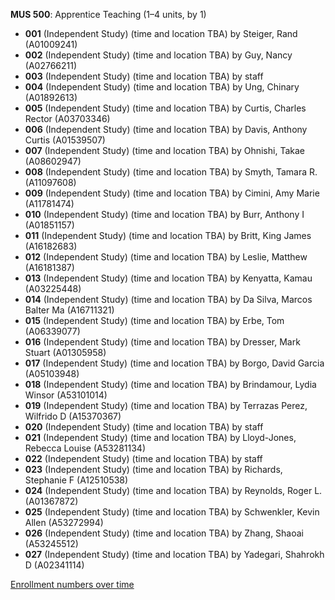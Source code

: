 **MUS 500**: Apprentice Teaching (1–4 units, by 1)

- **001** (Independent Study) (time and location TBA) by Steiger, Rand (A01009241)
- **002** (Independent Study) (time and location TBA) by Guy, Nancy (A02766211)
- **003** (Independent Study) (time and location TBA) by staff
- **004** (Independent Study) (time and location TBA) by Ung, Chinary (A01892613)
- **005** (Independent Study) (time and location TBA) by Curtis, Charles Rector (A03703346)
- **006** (Independent Study) (time and location TBA) by Davis, Anthony Curtis (A01539507)
- **007** (Independent Study) (time and location TBA) by Ohnishi, Takae (A08602947)
- **008** (Independent Study) (time and location TBA) by Smyth, Tamara R. (A11097608)
- **009** (Independent Study) (time and location TBA) by Cimini, Amy Marie (A11781474)
- **010** (Independent Study) (time and location TBA) by Burr, Anthony I (A01851157)
- **011** (Independent Study) (time and location TBA) by Britt, King James (A16182683)
- **012** (Independent Study) (time and location TBA) by Leslie, Matthew (A16181387)
- **013** (Independent Study) (time and location TBA) by Kenyatta, Kamau (A03225448)
- **014** (Independent Study) (time and location TBA) by Da Silva, Marcos Balter Ma (A16711321)
- **015** (Independent Study) (time and location TBA) by Erbe, Tom (A06339077)
- **016** (Independent Study) (time and location TBA) by Dresser, Mark Stuart (A01305958)
- **017** (Independent Study) (time and location TBA) by Borgo, David Garcia (A05103948)
- **018** (Independent Study) (time and location TBA) by Brindamour, Lydia Winsor (A53101014)
- **019** (Independent Study) (time and location TBA) by Terrazas Perez, Wilfrido D (A15370367)
- **020** (Independent Study) (time and location TBA) by staff
- **021** (Independent Study) (time and location TBA) by Lloyd-Jones, Rebecca Louise (A53281134)
- **022** (Independent Study) (time and location TBA) by staff
- **023** (Independent Study) (time and location TBA) by Richards, Stephanie F (A12510538)
- **024** (Independent Study) (time and location TBA) by Reynolds, Roger L. (A01367872)
- **025** (Independent Study) (time and location TBA) by Schwenkler, Kevin Allen (A53272994)
- **026** (Independent Study) (time and location TBA) by Zhang, Shaoai (A53245512)
- **027** (Independent Study) (time and location TBA) by Yadegari, Shahrokh D (A02341114)

[Enrollment numbers over time](./MUS500.tsv)
